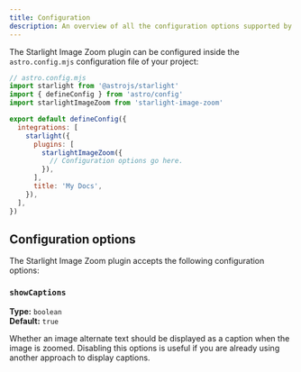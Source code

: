 ```yaml
---
title: Configuration
description: An overview of all the configuration options supported by the Starlight Image Zoom plugin.
---
```


The Starlight Image Zoom plugin can be configured inside the `astro.config.mjs` configuration file of your project:

```js {11}
// astro.config.mjs
import starlight from '@astrojs/starlight'
import { defineConfig } from 'astro/config'
import starlightImageZoom from 'starlight-image-zoom'

export default defineConfig({
  integrations: [
    starlight({
      plugins: [
        starlightImageZoom({
          // Configuration options go here.
        }),
      ],
      title: 'My Docs',
    }),
  ],
})
```

## Configuration options

The Starlight Image Zoom plugin accepts the following configuration options:

### `showCaptions`

**Type:** `boolean`  
**Default:** `true`

Whether an image alternate text should be displayed as a caption when the image is zoomed.
Disabling this options is useful if you are already using another approach to display captions.
